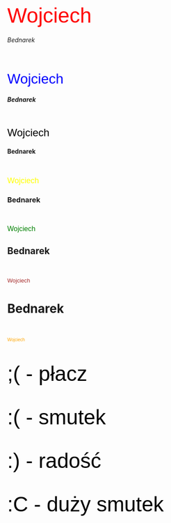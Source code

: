 <!DOCTYPE html>
<html lang="pl-PL">
<html>
<head>
 <meta charset="utf-8">
</head>
<body>
<p align="left"> <font color="red" size="7" face="Arial"> Wojciech </font> </p> <h6> Bednarek </h6> <br>
<p align="left"> <font color="blue" size="6" face="Arial"> Wojciech </font> </p> <h5> Bednarek </h5> <br>
<p align="left"> <font color="black" size="5" face="Arial"> Wojciech </font> </p> <h4> Bednarek </h4> <br>
<p align="left"> <font color="yellow" size="4" face="Arial"> Wojciech </font> </p> <h3> Bednarek </h3> <br>
<p align="left"> <font color="green" size="3" face="Arial"> Wojciech </font> </p> <h2> Bednarek </h2> <br>
<p align="left"> <font color="brown" size="2" face="Arial"> Wojciech </font> </p> <h1> Bednarek </h1> <br>
<p align="left"> <font color="orange" size="1" face="Arial"> Wojciech </font> </p> <br>

<p align="left"> <font color="black" size="7" face="Arial"> ;( - płacz </font> </p> <br>
<p align="left"> <font color="black" size="7" face="Arial"> :( - smutek </font> </p> <br>
<p align="left"> <font color="black" size="7" face="Arial"> :) - radość </font> </p> <br>
<p align="left"> <font color="black" size="7" face="Arial"> :C - duży smutek </font> </p> <br>
 </body>
</html>
